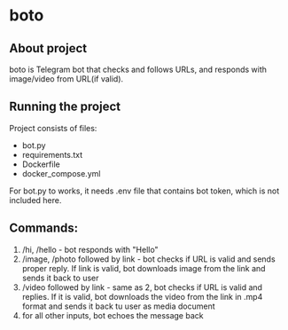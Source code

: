 # boto

## About project
boto is Telegram bot that checks and follows URLs, and responds with image/video from URL(if valid).

## Running the project
Project consists of files: 
- bot.py
- requirements.txt
- Dockerfile
- docker_compose.yml 

For bot.py to works, it needs .env file that contains bot token, which is not included here.

## Commands:
1. /hi, /hello - bot responds with "Hello"
2. /image, /photo followed by link - bot checks if URL is valid and sends proper reply. If link is valid, bot downloads image from the link and sends it back to user
3. /video followed by link - same as 2, bot checks if URL is valid and replies. If it is valid, bot downloads the video from the link in .mp4 format and sends it back tu user as media document
4. for all other inputs, bot echoes the message back

